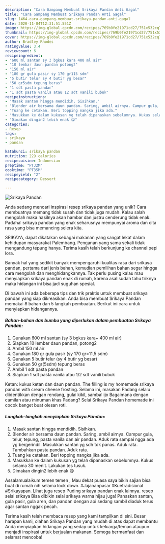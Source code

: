 ```yaml
---
description: "Cara Gampang Membuat Srikaya Pandan Anti Gagal"
title: "Cara Gampang Membuat Srikaya Pandan Anti Gagal"
slug: 1464-cara-gampang-membuat-srikaya-pandan-anti-gagal
date: 2020-11-04T12:31:51.551Z
image: https://img-global.cpcdn.com/recipes/769b0fe21971cd27/751x532cq70/srikaya-pandan-foto-resep-utama.jpg
thumbnail: https://img-global.cpcdn.com/recipes/769b0fe21971cd27/751x532cq70/srikaya-pandan-foto-resep-utama.jpg
cover: https://img-global.cpcdn.com/recipes/769b0fe21971cd27/751x532cq70/srikaya-pandan-foto-resep-utama.jpg
author: Bradley Rhodes
ratingvalue: 3.4
reviewcount: 6
recipeingredient:
- "600 ml santan sy 3 bgkus kara 400 ml air"
- "10 lembar daun pandan potong2"
- "150 ml air"
- "180 gr gula pasir sy 170 gr115 sdm"
- "5 butir telur sy 4 butir yg besar"
- "50 gr5sdm tepung beras"
- "1 sdt pasta pandan"
- "1 sdt pasta vanila atau 12 sdt vanili bubuk"
recipeinstructions:
- "Masak santan hingga mendidih. Sisihkan."
- "Blender air bersama daun pandan. Saring, ambil airnya. Campur gula, telur, tepung, pasta vanila dan air pandan. Aduk rata sampai ngga ada yg bergerindil. Masukkan santan yg sdh tdk panas. Aduk rata. Tambahkan pasta pandan. Aduk rata."
- "Tuang ke cetakan. Beri topping nangka jika ada."
- "Masukkan ke dalam kukusan yg telah dipanaskan sebelumnya. Kukus selama 30 menit. Lakukan tes tusuk."
- "Dimakan dingin2 lebih enak 😋"
categories:
- Resep
tags:
- srikaya
- pandan

katakunci: srikaya pandan 
nutrition: 229 calories
recipecuisine: Indonesian
preptime: "PT32M"
cooktime: "PT35M"
recipeyield: "2"
recipecategory: Dessert

---
```



![Srikaya Pandan](https://img-global.cpcdn.com/recipes/769b0fe21971cd27/751x532cq70/srikaya-pandan-foto-resep-utama.jpg)

Anda sedang mencari inspirasi resep srikaya pandan yang unik? Cara membuatnya memang tidak susah dan tidak juga mudah. Kalau salah mengolah maka hasilnya akan hambar dan justru cenderung tidak enak. Padahal srikaya pandan yang enak seharusnya mempunyai aroma dan cita rasa yang bisa memancing selera kita.

SRIKAYA, dapat dikatakan sebagai makanan yang sangat lekat dalam kehidupan masyarakat Palembang. Penganan yang sama sekali tidak mengandung tepung hanya. Terima kasih telah berkunjung ke channel pepi lora.

Banyak hal yang sedikit banyak mempengaruhi kualitas rasa dari srikaya pandan, pertama dari jenis bahan, kemudian pemilihan bahan segar hingga cara mengolah dan menghidangkannya. Tak perlu pusing kalau mau menyiapkan srikaya pandan enak di rumah, karena asal sudah tahu triknya maka hidangan ini bisa jadi suguhan spesial.


Di bawah ini ada beberapa tips dan trik praktis untuk membuat srikaya pandan yang siap dikreasikan. Anda bisa membuat Srikaya Pandan memakai 8 bahan dan 5 langkah pembuatan. Berikut ini cara untuk menyiapkan hidangannya.

<!--inarticleads1-->

##### Bahan-bahan dan bumbu yang diperlukan dalam pembuatan Srikaya Pandan:

1. Gunakan 600 ml santan (sy 3 bgkus kara+ 400 ml air)
1. Siapkan 10 lembar daun pandan, potong2
1. Ambil 150 ml air
1. Gunakan 180 gr gula pasir (sy 170 gr=11,5 sdm)
1. Gunakan 5 butir telur (sy 4 butir yg besar)
1. Gunakan 50 gr(5sdm) tepung beras
1. Ambil 1 sdt pasta pandan
1. Siapkan 1 sdt pasta vanila atau 1/2 sdt vanili bubuk


Ketan: kukus ketan dan daun pandan. The filling is my homemade srikaya pandan with cream cheese frosting. Selama ini, masakan Padang selalu diidentikkan dengan rendang, gulai kikil, sambal ijo Bagaimana dengan camilan atau minuman khas Padang? Selai Srikaya Pandan homemade ini cocok banget buat olesan roti. 

<!--inarticleads2-->

##### Langkah-langkah menyiapkan Srikaya Pandan:

1. Masak santan hingga mendidih. Sisihkan.
1. Blender air bersama daun pandan. Saring, ambil airnya. Campur gula, telur, tepung, pasta vanila dan air pandan. Aduk rata sampai ngga ada yg bergerindil. Masukkan santan yg sdh tdk panas. Aduk rata. Tambahkan pasta pandan. Aduk rata.
1. Tuang ke cetakan. Beri topping nangka jika ada.
1. Masukkan ke dalam kukusan yg telah dipanaskan sebelumnya. Kukus selama 30 menit. Lakukan tes tusuk.
1. Dimakan dingin2 lebih enak 😋


Assalamualaikum temen temen , Mau dekat puasa saya bikin sajian bisa buat di rumah nih selama lock down. #Jajananpasar #Kuetradisional #Srikayapan. Lihat juga resep Puding srikaya pandan enak lainnya. resep selai srikaya Bisa dibikin selai srikaya warna hijau juga! Panaskan santan, gula pasir, gula aren, dan pandan dengan api sedang sambil diaduk terus agar santan nggak pecah. 

Terima kasih telah membaca resep yang kami tampilkan di sini. Besar harapan kami, olahan Srikaya Pandan yang mudah di atas dapat membantu Anda menyiapkan hidangan yang sedap untuk keluarga/teman ataupun menjadi inspirasi untuk berjualan makanan. Semoga bermanfaat dan selamat mencoba!
